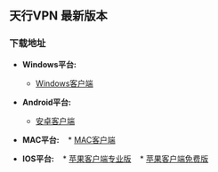 ## 天行VPN 最新版本

### 下载地址

- **Windows平台:**
    * [Windows客户端](https://github.com/newbreedlimited/TXVPN/raw/master/TxWinVPN.zip)
    
- **Android平台:**
    * [安卓客户端](https://github.com/newbreedlimited/TXVPN/raw/master/xsky.txvpn_1.18_web.apk)
        
- **MAC平台:** 
    * [MAC客户端](http://172.104.125.5)

- **IOS平台:** 
    * [苹果客户端专业版](http://172.104.125.5/ios/iosfree.html)
    * [苹果客户端免费版](http://172.104.125.5/ios/iospro.html)
